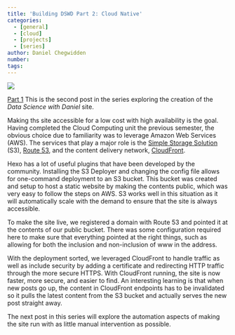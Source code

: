 ```yaml
---
title: 'Building DSWD Part 2: Cloud Native'
categories:
  - [general]
  - [cloud]
  - [projects]
  - [series]
author: Daniel Chegwidden
number: 
tags:
---
```


![](/images/Post_Cloud.png)

[Part 1](https://www.datasciencewithdaniel.com.au/2021/01/10/Building-DSWD-Part-1-Gitting-Started/)
This is the second post in the series exploring the creation of the *Data Science with Daniel* site.

Making ths site accessible for a low cost with high availability is the goal. Having completed the Cloud Computing unit the previous semester, the obvious choice due to familiarity was to leverage Amazon Web Services (AWS). The services that play a major role is the [Simple Storage Solution](https://aws.amazon.com/s3/) (S3), [Route 53](https://aws.amazon.com/route53/), and the content delivery network, [CloudFront](https://aws.amazon.com/cloudfront/).

Hexo has a lot of useful plugins that have been developed by the community. Installing the S3 Deployer and changing the config file allows for one-command deployment to an S3 bucket. This bucket was created and setup to host a static website by making the contents public, which was very easy to follow the steps on AWS. S3 works well in this situation as it will automatically scale with the demand to ensure that the site is always accessible.

To make the site live, we registered a domain with Route 53 and pointed it at the contents of our public bucket. There was some configuration required here to make sure that everything pointed at the right things, such as allowing for both the inclusion and non-inclusion of www in the address.

With the deployment sorted, we leveraged CloudFront to handle traffic as well as include security by adding a certificate and redirecting HTTP traffic through the more secure HTTPS. With CloudFront running, the site is now faster, more secure, and easier to find. An interesting learning is that when new posts go up, the content in CloudFront endpoints has to be invalidated so it pulls the latest content from the S3 bucket and actually serves the new post straight away.

The next post in this series will explore the automation aspects of making the site run with as little manual intervention as possible.
